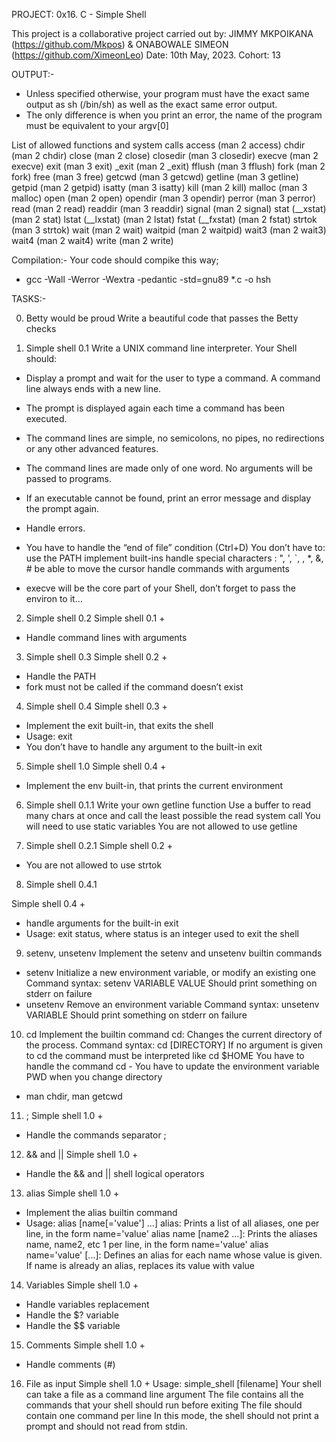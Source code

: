 PROJECT: 0x16. C - Simple Shell

This project is a collaborative project carried out by: JIMMY MKPOIKANA (https://github.com/Mkpos) & ONABOWALE SIMEON (https://github.com/XimeonLeo) Date: 10th May, 2023. Cohort: 13

OUTPUT:-
* Unless specified otherwise, your program must have the exact same output as sh (/bin/sh) as well as the exact same error output.
* The only difference is when you print an error, the name of the program must be equivalent to your argv[0]

List of allowed functions and system calls
access (man 2 access)
	chdir (man 2 chdir)
	close (man 2 close)
	closedir (man 3 closedir)
	execve (man 2 execve)
	exit (man 3 exit)
	_exit (man 2 _exit)
	fflush (man 3 fflush)
	fork (man 2 fork)
	free (man 3 free)
	getcwd (man 3 getcwd)
	getline (man 3 getline)
	getpid (man 2 getpid)
	isatty (man 3 isatty)
	kill (man 2 kill)
	malloc (man 3 malloc)
	open (man 2 open)
	opendir (man 3 opendir)
	perror (man 3 perror)
	read (man 2 read)
	readdir (man 3 readdir)
	signal (man 2 signal)
	stat (__xstat) (man 2 stat)
	lstat (__lxstat) (man 2 lstat)
	fstat (__fxstat) (man 2 fstat)
	strtok (man 3 strtok)
	wait (man 2 wait)
	waitpid (man 2 waitpid)
	wait3 (man 2 wait3)
	wait4 (man 2 wait4)
	write (man 2 write)

Compilation:-
Your code should compike this way;
* gcc -Wall -Werror -Wextra -pedantic -std=gnu89 *.c -o hsh

TASKS:-

0. Betty would be proud
Write a beautiful code that passes the Betty checks

1. Simple shell 0.1
Write a UNIX command line interpreter.
Your Shell should:
* Display a prompt and wait for the user to type a command. A command line always ends with a new line.
* The prompt is displayed again each time a command has been executed.
* The command lines are simple, no semicolons, no pipes, no redirections or any other advanced features.
* The command lines are made only of one word. No arguments will be passed to programs.
* If an executable cannot be found, print an error message and display the prompt again.
* Handle errors.
* You have to handle the “end of file” condition (Ctrl+D)
You don’t have to:
use the PATH
implement built-ins
handle special characters : ", ', `, \, *, &, #
be able to move the cursor
handle commands with arguments

* execve will be the core part of your Shell, don’t forget to pass the environ to it…

2. Simple shell 0.2
Simple shell 0.1 +
* Handle command lines with arguments

3. Simple shell 0.3
Simple shell 0.2 +
* Handle the PATH
* fork must not be called if the command doesn’t exist

4. Simple shell 0.4
Simple shell 0.3 +
* Implement the exit built-in, that exits the shell
* Usage: exit
* You don’t have to handle any argument to the built-in exit

5. Simple shell 1.0
Simple shell 0.4 +
* Implement the env built-in, that prints the current environment

6. Simple shell 0.1.1
Write your own getline function
Use a buffer to read many chars at once and call the least possible the read system call
You will need to use static variables
You are not allowed to use getline

7. Simple shell 0.2.1
Simple shell 0.2 +
* You are not allowed to use strtok

8. Simple shell 0.4.1

Simple shell 0.4 +
* handle arguments for the built-in exit
* Usage: exit status, where status is an integer used to exit the shell

9. setenv, unsetenv
Implement the setenv and unsetenv builtin commands
* setenv
Initialize a new environment variable, or modify an existing one
Command syntax: setenv VARIABLE VALUE
Should print something on stderr on failure
* unsetenv
Remove an environment variable
Command syntax: unsetenv VARIABLE
Should print something on stderr on failure

10. cd
Implement the builtin command cd:
Changes the current directory of the process.
Command syntax: cd [DIRECTORY]
If no argument is given to cd the command must be interpreted like cd $HOME
You have to handle the command cd -
You have to update the environment variable PWD when you change directory
- man chdir, man getcwd

11. ;
Simple shell 1.0 +
* Handle the commands separator ;

12. && and ||
Simple shell 1.0 +
* Handle the && and || shell logical operators

13. alias
Simple shell 1.0 +
* Implement the alias builtin command
* Usage: alias [name[='value'] ...]
alias: Prints a list of all aliases, one per line, in the form name='value'
alias name [name2 ...]: Prints the aliases name, name2, etc 1 per line, in the form name='value'
alias name='value' [...]: Defines an alias for each name whose value is given. If name is already an alias, replaces its value with value

14. Variables
Simple shell 1.0 +
* Handle variables replacement
* Handle the $? variable
* Handle the $$ variable

15. Comments
Simple shell 1.0 +
* Handle comments (#)

16. File as input
Simple shell 1.0 +
Usage: simple_shell [filename]
Your shell can take a file as a command line argument
The file contains all the commands that your shell should run before exiting
The file should contain one command per line
In this mode, the shell should not print a prompt and should not read from stdin.
